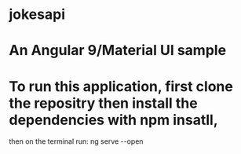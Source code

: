 # jokesapi
# An Angular 9/Material UI sample
# To run this application, first clone the repositry then install the dependencies with npm insatll,
then on the terminal run: ng serve --open
